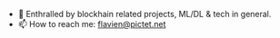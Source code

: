 
- 👀 Enthralled by blockhain related projects, ML/DL & tech in general.
- 📫 How to reach me: flavien@pictet.net 


